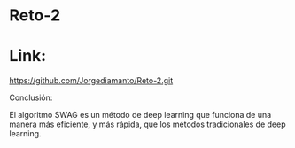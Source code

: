 # Reto-2

# Link:
https://github.com/Jorgediamanto/Reto-2.git


Conclusión:

El algoritmo SWAG es un método de deep learning que funciona de una manera más eficiente, y más rápida, que los métodos tradicionales de deep learning.











